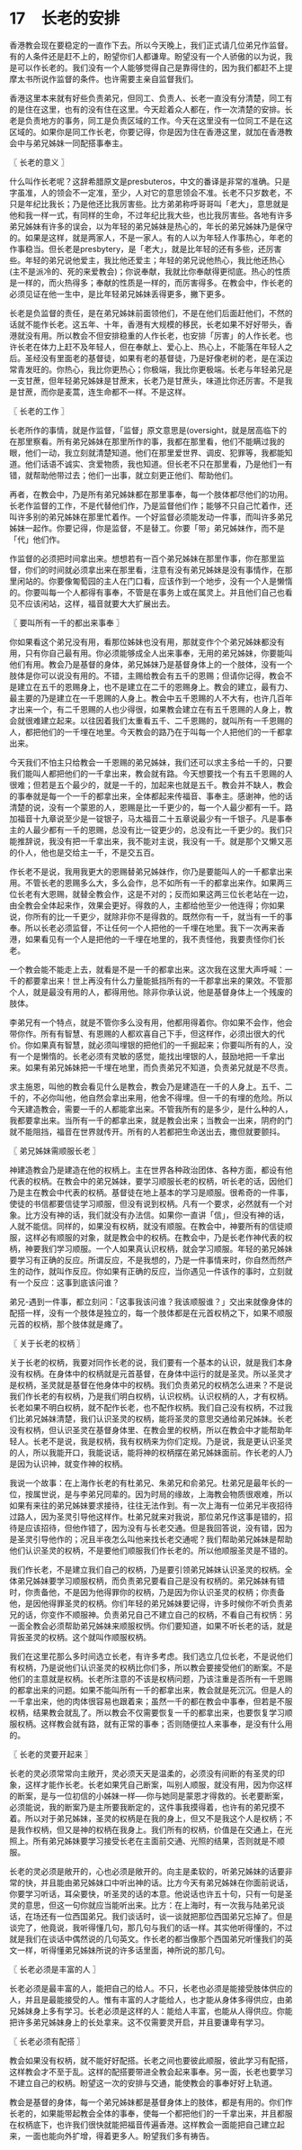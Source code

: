 # 17　长老的安排


香港教会现在要稳定的一直作下去。所以今天晚上，我们正式请几位弟兄作监督。有的人条件还是赶不上的，盼望你们人都谦卑。盼望没有一个人骄傲的以为说，我是可以作长老的。我们没有一个人能够觉得自己是靠得住的，因为我们都赶不上提摩太书所说作监督的条件。也许需要主亲自监督我们。

香港这里本来就有好些负责弟兄，但同工、负责人、长老一直没有分清楚，同工有的是住在这里，也有的没有住在这里。今天趁着众人都在，作一次清楚的安排。长老是负责地方的事务，同工是负责区域的工作。今天在这里没有一位同工不是在这区域的。如果你是同工作长老，你要记得，你是因为住在香港这里，就加在香港教会中与弟兄姊妹一同配搭事奉主。



〖 长老的意义 〗

什么叫作长老呢？这辞希腊原文是presbuteros，中文的番译是非常的准确。只是字虽准，人的领会不一定准，至少，人对它的意思领会不准。长老不只岁数老，不只是年纪比我长；乃是他还比我厉害些。比方弟弟称呼哥哥叫「老大」，意思就是他和我一样一式，有同样的生命，不过年纪比我大些，也比我厉害些。各地有许多弟兄姊妹有许多的误会，以为年轻的弟兄姊妹是热心的，年长的弟兄姊妹乃是保守的。如果是这样，就是两家人，不是一家人。有的人以为年轻人作事热心，年老的作事稳当。但长老是presbytery，是「老大」，就是比年轻的还有多些，还厉害些。年轻的弟兄说他爱主，我比他还爱主；年轻的弟兄说他热心，我比他还热心(主不是派冷的、死的来爱教会)；你说奉献，我就比你奉献得更彻底。热心的性质是一样的，而火热得多；奉献的性质是一样的，而厉害得多。在教会中，作长老的必须见证在他一生中，是比年轻弟兄姊妹丢得更多，撇下更多。

长老是负监督的责任，是在弟兄姊妹前面领他们，不是在他们后面赶他们，不然的话就不能作长老。这五年、十年，香港有大规模的移民，长老如果不好好带头，香港就没有用。所以教会不但安排稳重的人作长老，也安排「厉害」的人作长老。也许长老在体力上赶不及年轻人，但在奉献上、爱心上、热心上，不能落在年轻人之后。圣经没有里面老的基督徒，如果有老的基督徒，乃是好像老树的老，是在溪边常青发旺的。你热心，我比你更热心；你极端，我比你更极端。长老与年轻弟兄是一支甘蔗，但年轻弟兄姊妹是甘蔗末，长老乃是甘蔗头，味道比你还厉害。不是我是甘蔗，而你是麦蒿，连生命都不一样。不是这样。



〖 长老的工作 〗

长老所作的事情，就是作监督，「监督」原文意思是(oversight，就是居高临下的在那里察看。所有弟兄姊妹在那里所作的事，我都在那里看，他们不能瞒过我的眼，他们一动，我立刻就清楚知道。他们在那里爱世界、调皮、犯罪等，我都能知道。他们话语不诚实、贪爱物质，我也知道。但长老不只在那里看，乃是他们一有错，就帮助他带过去；他们一出事，就立刻更正他们、帮助他们。

再者，在教会中，乃是所有弟兄姊妹都在那里事奉，每一个肢体都尽他们的功用。长老作监督的工作，不是代替他们作，乃是监督他们作；能够不只自己忙着作，还叫许多别的弟兄姊妹在那里忙着作。一个好监督必须能发动一件事，而叫许多弟兄姊妹一起作。你要记得，你是监督，不是替工。你要「带」弟兄姊妹作，而不是「代」他们作。

作监督的必须把时间拿出来。想想若有一百个弟兄姊妹在那里作事，你在那里监督，你们的时间就必须拿出来在那里看，注意有没有弟兄姊妹是没有事情作，在那里闲站的。你要像匍萄园的主人在门口看，应该作到一个地步，没有一个人是懒惰的。你要叫每一个人都得有事奉，不管是在事务上或在属灵上。并且他们自己也看见不应该闲站，这样，福音就要大大扩展出去。



〖 要叫所有一千的都出来事奉 〗

你如果看这个弟兄没有用，看那位姊妹也没有用，那就变作个个弟兄姊妹都没有用，只有你自己最有用。你必须能够成全人出来事奉，无用的弟兄姊妹，你要能叫他们有用。教会乃是基督的身体，弟兄姊妹乃是基督身体上的一个肢体，没有一个肢体是你可以说没有用的。不错，主赐给教会有五千的恩赐；但请你记得，教会不是建立在五千的恩赐身上，也不是建立在二千的恩赐身上。教会的建立，最有力、最主要的乃是建立在一千恩赐的人身上。教会中五千恩赐的人不大有，也许几百年才出来一个，有二千恩赐的人也少得很，如果教会建立在有五千恩赐的人身上，教会就很难建立起来。以往因着我们太重看五千、二千恩赐的，就叫所有一千恩赐的人，都把他们的一千埋在地里。今天教会的路乃在于叫每一个人把他们的一千都拿出来。

今天我们不怕主只给教会一千恩赐的弟兄姊妹，我们还可以求主多给一千的，只要我们能叫人都把他们的一千拿出来，教会就有路。今天想要找一个有五千恩赐的人很难；但若是五个最少的，就是一千的，加起来也就是五千。教会并不缺人，教会的事奉就是每一个一千的都拿出来，全体都起来传福音、事奉主。感谢神，他的话清楚的说，没有一个蒙恩的人，恩赐是比一千更少的，每一个人最少都有一千。路加福音十九章说至少是一锭银子，马太福音二十五章说最少有一千银子。凡是事奉主的人最少都有一千的恩赐，总没有比一锭更少的，总没有比一千更少的。我们只能推辞说，我没有把一千拿出来，我不能对主说，我没有一千。就是那个又懒又恶的仆人，他也是交给主一千，不是交五百。

作长老不是说，我用我更大的恩赐替弟兄姊妹作，你乃是要能叫人的一千都拿出来用。不管长老的恩赐多么大，多么会作，总不如所有一千的都拿出来作。如果两三位长老有大恩赐，就替全教会作，这是不对的；反而如果这两三位长老站在一边，由全教会全体起来作，效果会更好。得救的人，主都给他至少一他连得；你如果说，你所有的比一千更少，就除非你不是得救的。既然你有一千，就当有一千的事奉。所以长老必须监督，不让任何一个人把他的一千埋在地里。我下一次再来香港，如果看见有一个人是把他的一千埋在地里的，我不责怪他，我要责怪你们长老。

一个教会能不能走上去，就看是不是一千的都拿出来。这次我在这里大声呼喊：一千的都要拿出来！世上再没有什么力量能抵挡所有的一千郡拿出来的果效。不管那个人，就是最没有用的人，都得用他。除非你承认说，他是基督身体上一个残废的肢体。

李弟兄有一个特点，就是不管你多么没有用，他都用得着你。你如果不会作，他会带你作。所有有智慧、有恩赐的人都欢喜自己下手，但这样作，必须出很大的代价。你如果真有智慧，就必须叫埋银的把他们的一千掘起来；你要叫所有的人，没有一个是懒惰的。长老必须有灵敏的感觉，能找出埋银的人，鼓励地把一千拿出来。如果有弟兄姊妹把一千埋在地里，而负责弟兄不知道，负责弟兄就是不尽责。

求主施恩，叫他的教会看见什么是教会，教会乃是建造在一千的人身上。五千、二千的，不必你叫他，他自然会拿出来用，他舍不得埋。但一千的有埋的危险。所以今天建造教会，需要一千的人都能拿出来。不管我所有的是多少，是什么种的人，我都要拿出来。当所有一千的都拿出来，就是教会出来；当教会一出来，阴府的门就不能阻挡，福音在世界就传开。所有的人若都把生命送出去，撒但就要颤抖。



〖 弟兄姊妹需顺服长老 〗

神建造教会乃是建造在他的权柄上。主在世界各种政治团体、各种方面，都设有他代表的权柄。在教会中的弟兄姊妹，要学习顺服长老的权柄，听长老的话，因他们乃是主在教会中代表的权柄。基督徒在地上基本的学习是顺服。很希奇的一件事，使徒的书信都要信徒学习顺服，但没有说到权柄。凡有一个要求，必然就有一个对象。比方没有神的话，我们就没有办法信。如果你一直讲「信」，但没有神的话，人就不能信。同样的，如果没有权柄，就没有顺服。在教会中，神要所有的信徒顺服，这样必有顺服的对象，就是教会中的权柄。在教会中，乃是长老作神代表的权柄，神要我们学习顺服。一个人如果真认识权柄，就会学习顺服。年轻的弟兄姊妹要学习有正确的反应。所谓反应，不是我想的，乃是一件事情来时，你自然而然产生的动作，就叫作反应。你如果有正确的反应，当你遇见一件该作的事时，立刻就有一个反应：这事到底该问谁？

弟兄-遇到一件事，都立刻问：「这事我该问谁？我该顺服谁？」交出来就像身体的配搭一样，没有一个肢体是独立的，每一个肢体都是在元首权柄之下，如果不顺服元首的权柄，那个肢体就是瘫了。



〖 关于长老的权柄 〗


关于长老的权柄，我要对同作长老的说，我们要有一个基本的认识，就是我们本身没有权柄。在身体中的权柄就是元首基督，在身体中运行的就是圣灵。所以圣灵才是权柄，圣灵就是基督在他身体中的权柄。我们负责弟兄的权柄怎么进来？不是说我们作长老的有权柄，乃是我们明白权柄，认识权柄。认识权柄的人，才有权柄。长老如果不明白权柄，就不配作长老，也不配作权柄。我们自己没有权柄，不过我们比弟兄姊妹清楚，我们认识圣灵的权柄，能将圣灵的意思交通给弟兄姊妹。长老没有权柄，但认识圣灵在基督身体里、在教会里的权柄，所以在教会中才能帮助年轻人。长老不是说，我是权柄，我有权柄来为你们定规。乃是说，我是更认识圣灵的人，所以我能开口，我能说话，能将神的权柄摆在弟兄姊妹面前。作长老的人乃是因为认识神，就变作神的权柄。

我说一个故事：在上海作长老的有杜弟兄、朱弟兄和俞弟兄。杜弟兄是最年长的一位，按属世说，是与李弟兄同辈的。因为时局的缘故，上海教会物质很艰难，所以如果有来往的弟兄姊妹要求接待，往往无法作到。有一次上海有一位弟兄半夜招待过路人，因为圣灵引导他这样作。杜弟兄就来对我说，那位弟兄作这事是错的，招待是应该招待，但他作错了，因为没有与长老交通。但是我回答说，没有错，因为是圣灵引导他作的；况且半夜怎么叫他来找长老交通呢？我们帮助弟兄姊妹是帮助他们认识圣灵的权柄，不是要他们顺服我们作长老的。所以他顺服圣灵是不错的。

我们作长老，不是建立我们自己的权柄，乃是要引领弟兄姊妹认识圣灵的权柄。全体弟兄姊妹要学习顺服权柄，而负责弟兄要看自己是没有权柄的。弟兄姊妹有错时，你责备他，不是因为他得罪你的权柄，乃是因为你认识圣灵的权柄；你责备他，是因他得罪圣灵的权柄。你们年轻的弟兄姊妹要记得，许多时候你不听负责弟兄的话，你变作不顺服神。负责弟兄自己不建立自己的权柄，不看自己有权怲：另一面全教会必须帮助弟兄姊妹来顺服权怲。你们要知道，如果不听长老的话，就是背扳圣灵的权柄。这个就叫作顺服权柄。

我们在这里花那么多时间选立长老，有许多考虑。我们选立几位长老，不是说他们有权柄，乃是说他们认识圣灵的权柄比你们多，所以教会要接受他们的断案。不是他们的主意就是权柄。长老所注意的不该是权柄问题，乃该注重是否所有一千恩赐的都拿出来的问题。如果不能叫所有一千的都拿出来，教会就是死沉沉。但是人的一千拿出来，他的肉体很容易也跟着来；虽然一千的都在教会中事奉，但若是不服权柄，结果教会就乱了。所以教会不仅需要恢复一千的都拿出来，也要恢复学习顺服权柄。这样教会就有路，就有正常的事奉；否则随便拉人来事奉，是没有什么用的。



〖 长老的灵要开起来 〗

长老的灵必须常常向主敞开，灵必须天天是温柔的，必须没有间断的有圣灵的印象，这样才能作长老。长老如果凭自己断案，叫别人顺服，就没有用，因为你这样的断案，是与一位初信的小姊妹一样──你与她同是蒙恩才得救的。长老要断案，必须能说，我的断案乃是主所要我断定的，这件事我摸得着，也许有的弟兄摸不着。所以对于弟兄姊妹，圣灵的权柄是在我的身上，但又不是我这个人是权柄；不是我作权柄，但又是神的权柄在我身上。我们所有的权柄，价值是在交通上，在光照上。所有弟兄姊妹要学习接受长老在主面前交通、光照的结果，否则就是不顺服。

长老的灵必须是敞开的，心也必须是敞开的。向主是柔软的，听弟兄姊妹的话要非常的快，并且能由弟兄姊妹口中听出神的话。比方今天有弟兄姊妹在你面前说话，你要学习听话，耳朵要快，听圣灵的话的本意。他说话也许五十句，只有一句是圣灵的意思，但这一句你就应当能听出来。比方：在上海时，有一次我与陆弟兄谈话，在场还有一位西国弟兄。我们谈话时，谈一谈就把那位西国弟兄忘掉了。但是谈完了，他竟说，我听得懂几句，那几句与我们的话一样。其实他听得懂的，不过就是我们在谈话中偶然说的几句英文。作长老的都当像那个西国弟兄听懂我们的英文一样，听得懂弟兄姊妹所说的许多话里面，神所说的那几句。



〖 长老必须是丰富的人 〗

长老必须是最丰富的人，能把自己的给人。不只，长老也必须是能接受肢体供应的人，并且是最能接受的人。惟有丰富的人才能给人，也才能从身体多得供应，由弟兄姊妹身上多有学习。长老必须是这样的人：能给人丰富，也能从人得供应。你能把许多弟兄姊妹身上的长处拿来。这不仅需要灵开启，并且要谦卑有学习。



〖 长老必须有配搭 〗

教会如果没有权柄，就不能好好配搭。长老之间也要彼此顺服，彼此学习有配搭，这样教会才不至于乱。这样的配搭要带进全教会起来事奉。另一面，长老也要学习不建立自己的权柄。盼望这一次的安排与交通，能使教会的事奉好好上轨道。

教会是基督的身体，每一个弟兄姊妹都是基督身体上的肢体，都是有用的。你们作长老的，如果能带起教会全体的事奉，使每一个都把他们的一千拿出来，并且都服在权柄底下，也许我们很快就能把福音传遍香港。这样教会一面能把自己建立起来，一面也能向外扩增，得着更多人。盼望我们多有祷告。


